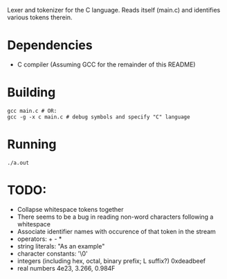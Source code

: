 Lexer and tokenizer for the C language.
Reads itself (main.c) and identifies various tokens therein.

# Dependencies
- C compiler (Assuming GCC for the remainder of this README)

# Building
```
gcc main.c # OR:
gcc -g -x c main.c # debug symbols and specify "C" language
```

# Running
```
./a.out
```

# TODO:
- Collapse whitespace tokens together
- There seems to be a bug in reading non-word characters following a whitespace
- Associate identifier names with occurence of that token in the stream
- operators: + - *
- string literals: "As an example"
- character constants: '\0'
- integers (including hex, octal, binary prefix; L suffix?) 0xdeadbeef
- real numbers 4e23, 3.266, 0.984F
